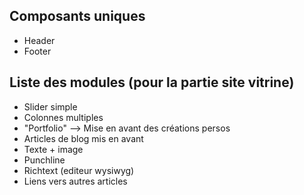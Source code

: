 ## Composants uniques 
- Header
- Footer

## Liste des modules (pour la partie site vitrine)
- Slider simple
- Colonnes multiples
- "Portfolio" --> Mise en avant des créations persos
- Articles de blog mis en avant
- Texte + image
- Punchline
- Richtext (editeur wysiwyg)
- Liens vers autres articles